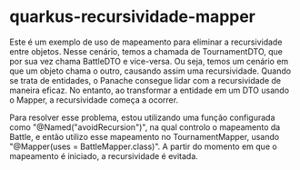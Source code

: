 # quarkus-recursividade-mapper

Este é um exemplo de uso de mapeamento para eliminar a recursividade entre objetos. Nesse cenário, temos a chamada de TournamentDTO, que por sua vez chama BattleDTO e vice-versa. Ou seja, temos um cenário em que um objeto chama o outro, causando assim uma recursividade. Quando se trata de entidades, o Panache consegue lidar com a recursividade de maneira eficaz. No entanto, ao transformar a entidade em um DTO usando o Mapper, a recursividade começa a ocorrer.

Para resolver esse problema, estou utilizando uma função configurada como "@Named("avoidRecursion")", na qual controlo o mapeamento da Battle, e então utilizo esse mapeamento no TournamentMapper, usando "@Mapper(uses = BattleMapper.class)". A partir do momento em que o mapeamento é iniciado, a recursividade é evitada.

